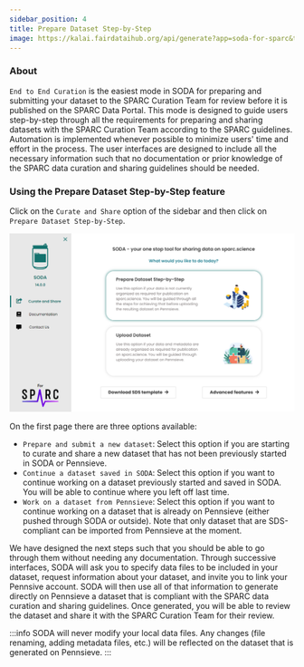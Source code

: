 ```yaml
---
sidebar_position: 4
title: Prepare Dataset Step-by-Step
image: https://kalai.fairdataihub.org/api/generate?app=soda-for-sparc&title=What%20is%20SODA%20for%20SPARC%3F&description=SODA%20(Software%20to%20Organize%20Data%20Automatically)%20for%20SPARC%20is%20a%20cross-platform%20desktop%20software%20that%20allows%20SPARC-funded%20researchers%20to%20easily%20comply%20with%20the%20FAIR%20SPARC%20Data%20curation%20and%20sharing%20guidelines&org=fairdataihub
---
```


### About

`End to End Curation` is the easiest mode in SODA for preparing and submitting your dataset to the SPARC Curation Team for review before it is published on the SPARC Data Portal. This mode is designed to guide users step-by-step through all the requirements for preparing and sharing datasets with the SPARC Curation Team according to the SPARC guidelines. Automation is implemented whenever possible to minimize users' time and effort in the process. The user interfaces are designed to include all the necessary information such that no documentation or prior knowledge of the SPARC data curation and sharing guidelines should be needed.

### Using the Prepare Dataset Step-by-Step feature

Click on the `Curate and Share` option of the sidebar and then click on `Prepare Dataset Step-by-Step`.

![](https://github.com/fairdataihub/SODA-for-SPARC/blob/staging/docs/documentation/Guided/prepare-dataset.png?raw=true)

On the first page there are three options available:

- `Prepare and submit a new dataset`: Select this option if you are starting to curate and share a new dataset that has not been previously started in SODA or Pennsieve.
- `Continue a dataset saved in SODA`: Select this option if you want to continue working on a dataset previously started and saved in SODA. You will be able to continue where you left off last time.
- `Work on a dataset from Pennsieve`: Select this option if you want to continue working on a dataset that is already on Pennsieve (either pushed through SODA or outside). Note that only dataset that are SDS-compliant can be imported from Pennsieve at the moment.

We have designed the next steps such that you should be able to go through them without needing any documentation. Through successive interfaces, SODA will ask you to specify data files to be included in your dataset, request information about your dataset, and invite you to link your Pennsive account. SODA will then use all of that information to generate directly on Pennsieve a dataset that is compliant with the SPARC data curation and sharing guidelines. Once generated, you will be able to review the dataset and share it with the SPARC Curation Team for their review.

:::info
SODA will never modify your local data files. Any changes (file renaming, adding metadata files, etc.) will be reflected on the dataset that is generated on Pennsieve.
:::

<PageFeedback />
